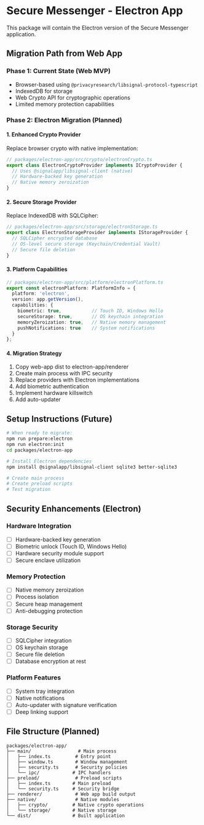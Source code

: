 # Secure Messenger - Electron App

This package will contain the Electron version of the Secure Messenger application.

## Migration Path from Web App

### Phase 1: Current State (Web MVP)
- Browser-based using `@privacyresearch/libsignal-protocol-typescript`
- IndexedDB for storage
- Web Crypto API for cryptographic operations
- Limited memory protection capabilities

### Phase 2: Electron Migration (Planned)

#### 1. Enhanced Crypto Provider
Replace browser crypto with native implementation:
```typescript
// packages/electron-app/src/crypto/electronCrypto.ts
export class ElectronCryptoProvider implements ICryptoProvider {
  // Uses @signalapp/libsignal-client (native)
  // Hardware-backed key generation
  // Native memory zeroization
}
```

#### 2. Secure Storage Provider  
Replace IndexedDB with SQLCipher:
```typescript
// packages/electron-app/src/storage/electronStorage.ts
export class ElectronStorageProvider implements IStorageProvider {
  // SQLCipher encrypted database
  // OS-level secure storage (Keychain/Credential Vault)
  // Secure file deletion
}
```

#### 3. Platform Capabilities
```typescript
// packages/electron-app/src/platform/electronPlatform.ts
export const electronPlatform: PlatformInfo = {
  platform: 'electron',
  version: app.getVersion(),
  capabilities: {
    biometric: true,           // Touch ID, Windows Hello
    secureStorage: true,       // OS keychain integration
    memoryZeroization: true,   // Native memory management
    pushNotifications: true    // System notifications
  }
};
```

#### 4. Migration Strategy
1. Copy web-app dist to electron-app/renderer
2. Create main process with IPC security
3. Replace providers with Electron implementations
4. Add biometric authentication
5. Implement hardware killswitch
6. Add auto-updater

## Setup Instructions (Future)

```bash
# When ready to migrate:
npm run prepare:electron
npm run electron:init
cd packages/electron-app

# Install Electron dependencies
npm install @signalapp/libsignal-client sqlite3 better-sqlite3

# Create main process
# Create preload scripts
# Test migration
```

## Security Enhancements (Electron)

### Hardware Integration
- [ ] Hardware-backed key generation
- [ ] Biometric unlock (Touch ID, Windows Hello)  
- [ ] Hardware security module support
- [ ] Secure enclave utilization

### Memory Protection
- [ ] Native memory zeroization
- [ ] Process isolation
- [ ] Secure heap management
- [ ] Anti-debugging protection

### Storage Security
- [ ] SQLCipher integration
- [ ] OS keychain storage
- [ ] Secure file deletion
- [ ] Database encryption at rest

### Platform Features
- [ ] System tray integration
- [ ] Native notifications
- [ ] Auto-updater with signature verification
- [ ] Deep linking support

## File Structure (Planned)
```
packages/electron-app/
├── main/                 # Main process
│   ├── index.ts         # Entry point
│   ├── window.ts        # Window management
│   ├── security.ts      # Security policies
│   └── ipc/            # IPC handlers
├── preload/             # Preload scripts
│   ├── index.ts        # Main preload
│   └── security.ts     # Security bridge
├── renderer/            # Web app build output
├── native/              # Native modules
│   ├── crypto/         # Native crypto operations
│   └── storage/        # Native storage
└── dist/               # Built application
``` 